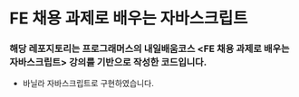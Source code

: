 # FE 채용 과제로 배우는 자바스크립트
### 해당 레포지토리는 프로그래머스의 내일배움코스 <FE 채용 과제로 배우는 자바스크립트> 강의를 기반으로 작성한 코드입니다.
- 바닐라 자바스크립트로 구현하였습니다.
